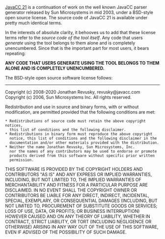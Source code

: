 [JavaCC 21](https://javacc.com/) is a continuation of work on the well known JavaCC parser generator released by Sun Microsystems in mid 2003, under a BSD-style open source license. The source code of JavaCC 21 is available under pretty much identical terms. 

In the interests of absolute clarity, it behooves us to add that these license terms refer to the *source code of the tool itself*. Any code that users *generate* using the tool belongs to them alone and is completely unencumbered. Since that is the important part for most users, it bears repeating:

**ANY CODE THAT USERS GENERATE USING THE TOOL BELONGS TO THEM ALONE AND IS COMPLETELY UNENCUMBERED.**

The BSD-style open source software license follows:
<HR>
Copyright (c) 2008-2020 Jonathan Revusky, revusky@javacc.com
Copyright (c) 2006, Sun Microsystems Inc.
All rights reserved.

Redistribution and use in source and binary forms, with or without
modification, are permitted provided that the following conditions are met:

    * Redistributions of source code must retain the above copyright notices,
      this list of conditions and the following disclaimer.
    * Redistributions in binary form must reproduce the above copyright
      notice, this list of conditions and the following disclaimer in the
      documentation and/or other materials provided with the distribution.
    * Neither the name Jonathan Revusky, Sun Microsystems, Inc.
      nor the names of any contributors may be used to endorse or promote
      products derived from this software without specific prior written
      permission.
 
THIS SOFTWARE IS PROVIDED BY THE COPYRIGHT HOLDERS AND CONTRIBUTORS "AS IS"
AND ANY EXPRESS OR IMPLIED WARRANTIES, INCLUDING, BUT NOT LIMITED TO, THE
IMPLIED WARRANTIES OF MERCHANTABILITY AND FITNESS FOR A PARTICULAR PURPOSE
ARE DISCLAIMED. IN NO EVENT SHALL THE COPYRIGHT OWNER OR CONTRIBUTORS BE
LIABLE FOR ANY DIRECT, INDIRECT, INCIDENTAL, SPECIAL, EXEMPLARY, OR
CONSEQUENTIAL DAMAGES (INCLUDING, BUT NOT LIMITED TO, PROCUREMENT OF
SUBSTITUTE GOODS OR SERVICES; LOSS OF USE, DATA, OR PROFITS; OR BUSINESS
INTERRUPTION) HOWEVER CAUSED AND ON ANY THEORY OF LIABILITY, WHETHER IN
CONTRACT, STRICT LIABILITY, OR TORT (INCLUDING NEGLIGENCE OR OTHERWISE)
ARISING IN ANY WAY OUT OF THE USE OF THIS SOFTWARE, EVEN IF ADVISED OF
THE POSSIBILITY OF SUCH DAMAGE.



